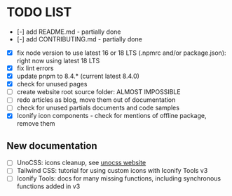 # TODO LIST

- [-] add README.md - partially done
- [-] add CONTRIBUTING.md - partially done
- [x] fix node version to use latest 16 or 18 LTS (.npmrc and/or package.json): right now using latest 18 LTS
- [x] fix lint errors
- [x] update pnpm to 8.4.* (current latest 8.4.0)
- [x] check for unused pages
- [ ] create website root source folder: ALMOST IMPOSSIBLE
- [ ] redo articles as blog, move them out of documentation
- [ ] check for unused partials documents and code samples
- [x] Iconify icon components - check for mentions of offline package, remove them

## New documentation

- [ ] UnoCSS: icons cleanup, see [unocss website](https://unocss.dev/presets/icons#advanced-custom-icon-set-cleanup)
- [ ] Tailwind CSS: tutorial for using custom icons with Iconify Tools v3
- [ ] Iconify Tools: docs for many missing functions, including synchronous functions added in v3
